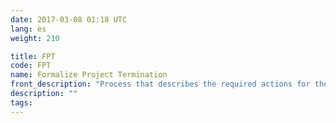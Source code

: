 ```yaml
---
date: 2017-03-08 01:18 UTC
lang: es
weight: 210

title: FPT
code: FPT
name: Formalize Project Termination
front_description: "Process that describes the required actions for the project‘s appropriate formalization and closure so the generated learning be capitalized for future projects in term of performance metrics, lessons learned and suggestions of identified improvements."
description: ""
tags:
---
```

